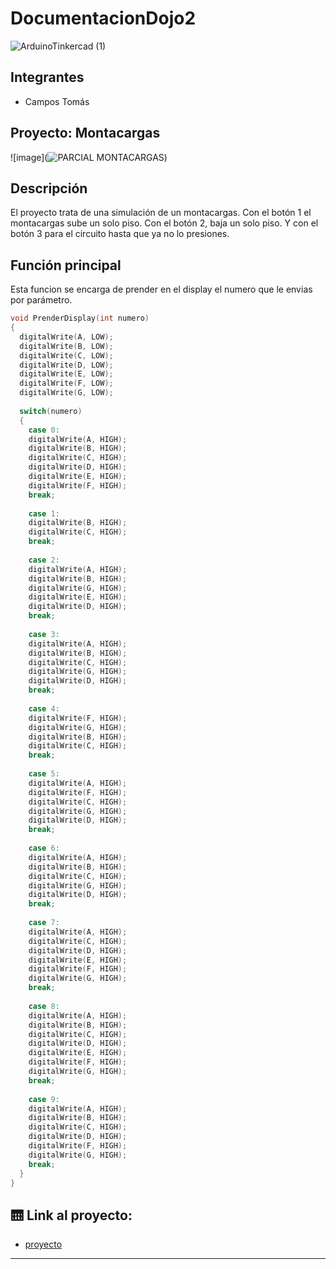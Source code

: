 # DocumentacionDojo2
![ArduinoTinkercad (1)](https://github.com/TomasCampos26/ParcialMontacargas/assets/123908697/d69e5246-4c8f-49a0-a250-39338888852d)


## Integrantes 
- Campos Tomás

## Proyecto: Montacargas
![image](![PARCIAL MONTACARGAS](https://github.com/TomasCampos26/ParcialMontacargas/assets/123908697/c8233e7c-f5eb-4ff1-8d85-1a5e0a754854))


## Descripción
El proyecto trata de una simulación de un montacargas. Con el botón 1 el montacargas sube un solo piso. Con el botón 2, baja un solo piso.
Y con el botón 3 para el circuito hasta que ya no lo presiones.

## Función principal
Esta funcion se encarga de prender en el display el numero que le envias por parámetro.

~~~ C (lenguaje en el que esta escrito)
void PrenderDisplay(int numero)
{
  digitalWrite(A, LOW);
  digitalWrite(B, LOW);
  digitalWrite(C, LOW);
  digitalWrite(D, LOW);
  digitalWrite(E, LOW);
  digitalWrite(F, LOW);
  digitalWrite(G, LOW);
  
  switch(numero)
  {
    case 0:
    digitalWrite(A, HIGH);
    digitalWrite(B, HIGH);
    digitalWrite(C, HIGH);
    digitalWrite(D, HIGH);
    digitalWrite(E, HIGH);
    digitalWrite(F, HIGH);
    break;
    
    case 1:
    digitalWrite(B, HIGH);
    digitalWrite(C, HIGH);
    break;
    
    case 2:
    digitalWrite(A, HIGH);
    digitalWrite(B, HIGH);
    digitalWrite(G, HIGH);
    digitalWrite(E, HIGH);
    digitalWrite(D, HIGH);
    break;
  
    case 3:
    digitalWrite(A, HIGH);
    digitalWrite(B, HIGH);
    digitalWrite(C, HIGH);
    digitalWrite(G, HIGH);
    digitalWrite(D, HIGH);
    break;
    
    case 4:
    digitalWrite(F, HIGH);
    digitalWrite(G, HIGH);
    digitalWrite(B, HIGH);
    digitalWrite(C, HIGH);
    break;  
    
    case 5:
    digitalWrite(A, HIGH);
    digitalWrite(F, HIGH);
    digitalWrite(C, HIGH);
    digitalWrite(G, HIGH);
    digitalWrite(D, HIGH);
    break;  
    
    case 6:
    digitalWrite(A, HIGH);
    digitalWrite(B, HIGH);
    digitalWrite(C, HIGH);
    digitalWrite(G, HIGH);
    digitalWrite(D, HIGH);
    break;  
    
    case 7:
    digitalWrite(A, HIGH);
    digitalWrite(C, HIGH);
    digitalWrite(D, HIGH);
    digitalWrite(E, HIGH);
    digitalWrite(F, HIGH);   
    digitalWrite(G, HIGH);
    break;  
    
    case 8:
    digitalWrite(A, HIGH);
    digitalWrite(B, HIGH);
    digitalWrite(C, HIGH);
    digitalWrite(D, HIGH);
    digitalWrite(E, HIGH);
    digitalWrite(F, HIGH);   
    digitalWrite(G, HIGH);
    break;  
    
    case 9:
    digitalWrite(A, HIGH);
    digitalWrite(B, HIGH);
    digitalWrite(C, HIGH);
    digitalWrite(D, HIGH);
    digitalWrite(F, HIGH);   
    digitalWrite(G, HIGH);
    break;
  } 
}
~~~

## 🛗 Link al proyecto:
- [proyecto](https://www.tinkercad.com/things/2EVauB1FZrG-parcial-montacargas/editel)

---



